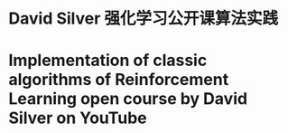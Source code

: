 # David Silver 强化学习公开课算法实践
# Implementation of classic algorithms of Reinforcement Learning open course by David Silver on YouTube
